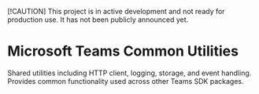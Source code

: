 [!CAUTION]
This project is in active development and not ready for production use. It has not been publicly announced yet.

# Microsoft Teams Common Utilities

Shared utilities including HTTP client, logging, storage, and event handling.
Provides common functionality used across other Teams SDK packages.